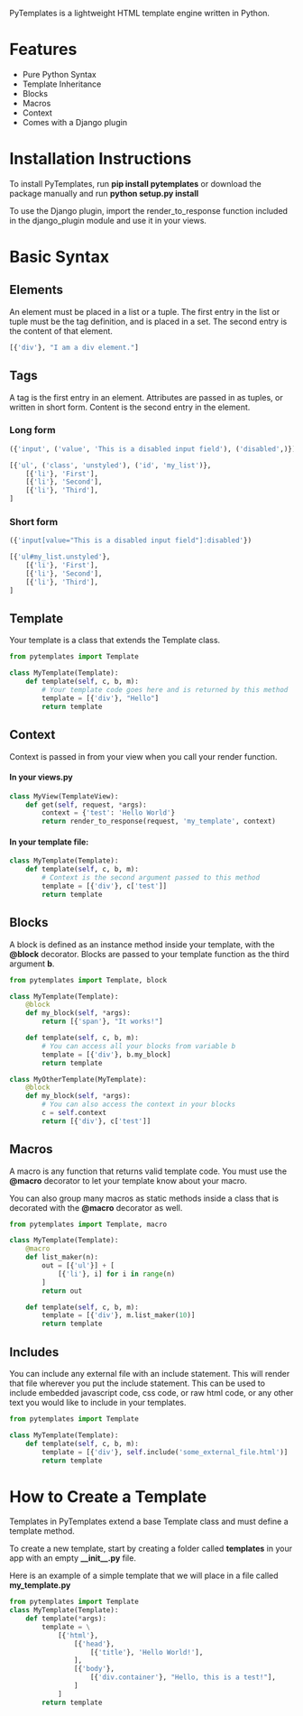 PyTemplates is a lightweight HTML template engine written in Python.


# Features
* Pure Python Syntax
* Template Inheritance
* Blocks
* Macros
* Context
* Comes with a Django plugin

# Installation Instructions
To install PyTemplates, run **pip install pytemplates** or download the package manually and run **python setup.py install**

To use the Django plugin, import the render\_to\_response function included in the django\_plugin module and use it in your views.


# Basic Syntax

## Elements
An element must be placed in a list or a tuple. The first entry in the list or tuple must be the tag definition, and is placed in a set. The second entry is the content of that element.

```python
[{'div'}, "I am a div element."]
```

## Tags
A tag is the first entry in an element. Attributes are passed in as tuples, or written in short form. Content is the second entry in the element.

### Long form
```python
({'input', ('value', 'This is a disabled input field'), ('disabled',)})
```

```python
[{'ul', ('class', 'unstyled'), ('id', 'my_list')},
    [{'li'}, 'First'],
    [{'li'}, 'Second'],
    [{'li'}, 'Third'],
]
```

### Short form
```python
({'input[value="This is a disabled input field"]:disabled'})
```

```python
[{'ul#my_list.unstyled'},
    [{'li'}, 'First'],
    [{'li'}, 'Second'],
    [{'li'}, 'Third'],
]
```

## Template
Your template is a class that extends the Template class.
```python
from pytemplates import Template

class MyTemplate(Template):
    def template(self, c, b, m):
        # Your template code goes here and is returned by this method
        template = [{'div'}, "Hello"]
        return template
```

## Context
Context is passed in from your view when you call your render function.
#### In your views.py
```python
class MyView(TemplateView):
    def get(self, request, *args):
        context = {'test': 'Hello World'}
        return render_to_response(request, 'my_template', context)
```

#### In your template file:
```python
class MyTemplate(Template):
    def template(self, c, b, m):
        # Context is the second argument passed to this method
        template = [{'div'}, c['test']]
        return template
```

## Blocks
A block is defined as an instance method inside your template, with the **@block** decorator. Blocks are passed to your template function as the third argument **b**.
```python
from pytemplates import Template, block

class MyTemplate(Template):
    @block
    def my_block(self, *args):
        return [{'span'}, "It works!"]

    def template(self, c, b, m):
        # You can access all your blocks from variable b
        template = [{'div'}, b.my_block]
        return template

class MyOtherTemplate(MyTemplate):
    @block
    def my_block(self, *args):
        # You can also access the context in your blocks
        c = self.context
        return [{'div'}, c['test']]
```

## Macros
A macro is any function that returns valid template code. You must use the **@macro** decorator to let your template know about your macro.

You can also group many macros as static methods inside a class that is decorated with the **@macro** decorator as well.

```python
from pytemplates import Template, macro

class MyTemplate(Template):
    @macro
    def list_maker(n):
        out = [{'ul'}] + [
            [{'li'}, i] for i in range(n)
        ]
        return out

    def template(self, c, b, m):
        template = [{'div'}, m.list_maker(10)]
        return template
```

## Includes
You can include any external file with an include statement. This will render that file wherever you put the include statement. This can be used to include embedded javascript code, css code, or raw html code, or any other text you would like to include in your templates.

```python
from pytemplates import Template

class MyTemplate(Template):
    def template(self, c, b, m):
        template = [{'div'}, self.include('some_external_file.html')]
        return template
```

# How to Create a Template
Templates in PyTemplates extend a base Template class and must define a template method.

To create a new template, start by creating a folder called **templates** in your app with an empty **\_\_init\_\_.py** file.

Here is an example of a simple template that we will place in a file called **my\_template.py**

```python
from pytemplates import Template
class MyTemplate(Template):
    def template(*args):
        template = \
            [{'html'},
                [{'head'},
                    [{'title'}, 'Hello World!'],
                ],
                [{'body'},
                    [{'div.container'}, "Hello, this is a test!"],
                ]
            ]
        return template
```
